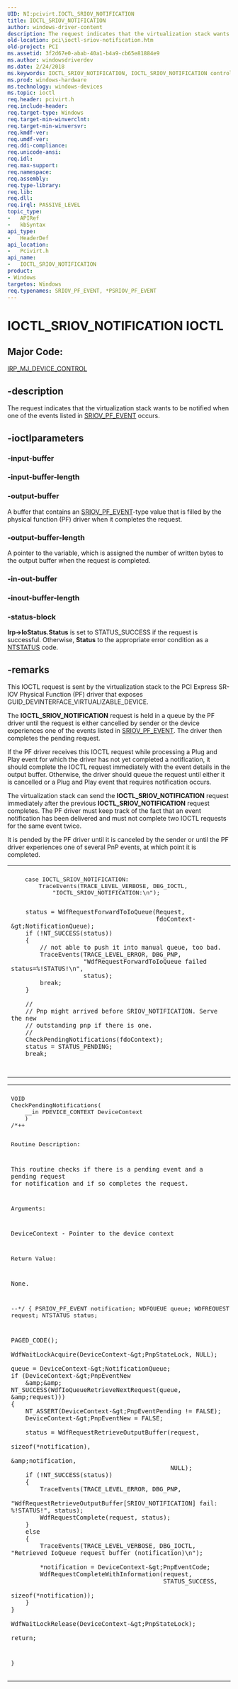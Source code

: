 ```yaml
---
UID: NI:pcivirt.IOCTL_SRIOV_NOTIFICATION
title: IOCTL_SRIOV_NOTIFICATION
author: windows-driver-content
description: The request indicates that the virtualization stack wants to be notified when one of the events listed in SRIOV_PF_EVENT occurs.
old-location: pci\ioctl-sriov-notification.htm
old-project: PCI
ms.assetid: 3f2d67e0-abab-40a1-b4a9-cb65e81884e9
ms.author: windowsdriverdev
ms.date: 2/24/2018
ms.keywords: IOCTL_SRIOV_NOTIFICATION, IOCTL_SRIOV_NOTIFICATION control code [Buses], PCI.ioctl-sriov-notification, pcivirt/IOCTL_SRIOV_NOTIFICATION
ms.prod: windows-hardware
ms.technology: windows-devices
ms.topic: ioctl
req.header: pcivirt.h
req.include-header: 
req.target-type: Windows
req.target-min-winverclnt: 
req.target-min-winversvr: 
req.kmdf-ver: 
req.umdf-ver: 
req.ddi-compliance: 
req.unicode-ansi: 
req.idl: 
req.max-support: 
req.namespace: 
req.assembly: 
req.type-library: 
req.lib: 
req.dll: 
req.irql: PASSIVE_LEVEL
topic_type:
-	APIRef
-	kbSyntax
api_type:
-	HeaderDef
api_location:
-	Pcivirt.h
api_name:
-	IOCTL_SRIOV_NOTIFICATION
product:
- Windows
targetos: Windows
req.typenames: SRIOV_PF_EVENT, *PSRIOV_PF_EVENT
---
```


# IOCTL_SRIOV_NOTIFICATION IOCTL


##  Major Code: 


<a href="https://msdn.microsoft.com/library/windows/hardware/ff548649">IRP_MJ_DEVICE_CONTROL</a>

## -description


The  request indicates that the virtualization stack wants to be notified when one of the events listed in
<a href="https://msdn.microsoft.com/e2b40a9d-57e6-49b1-839a-d34acb108807">SRIOV_PF_EVENT</a> occurs.  


## -ioctlparameters




### -input-buffer



<text></text>




### -input-buffer-length



<text></text>




### -output-buffer

A buffer that contains an <a href="https://msdn.microsoft.com/e2b40a9d-57e6-49b1-839a-d34acb108807">SRIOV_PF_EVENT</a>-type value that is filled by the  physical function (PF) driver when it completes the request.


### -output-buffer-length

A pointer to the variable, which is assigned the number of
    written bytes to the output buffer when the request is completed.


### -in-out-buffer



<text></text>




### -inout-buffer-length



<text></text>




### -status-block

<b>Irp-&gt;IoStatus.Status</b> is set to STATUS_SUCCESS if the request is successful. Otherwise, <b>Status</b> to the appropriate error condition as a <a href="https://msdn.microsoft.com/7792201b-63bb-4db5-803d-2af02893d505">NTSTATUS</a> code. 


## -remarks



This IOCTL request is sent by the virtualization stack to the  PCI Express SR-IOV Physical Function (PF) driver that exposes GUID_DEVINTERFACE_VIRTUALIZABLE_DEVICE.

The <b>IOCTL_SRIOV_NOTIFICATION</b> request is held in a queue by the PF driver until the request is either cancelled by sender or the device experiences one of the events listed in
<a href="https://msdn.microsoft.com/e2b40a9d-57e6-49b1-839a-d34acb108807">SRIOV_PF_EVENT</a>. The driver then completes the pending request.


If the PF driver receives this IOCTL request while processing a Plug and Play event  for which the driver has not 
yet completed a notification, it should complete the IOCTL request immediately with the 
event details in the output buffer.  Otherwise, the driver should queue the request until either it is cancelled
or a Plug and Play event that requires notification occurs.


The virtualization stack can send the <b>IOCTL_SRIOV_NOTIFICATION</b> request immediately after the previous <b>IOCTL_SRIOV_NOTIFICATION</b> request completes.   The PF driver must keep track of the fact 
that an event notification has been delivered and must not complete two IOCTL requests for the same event twice.

  It is pended by the PF driver until it is canceled by the sender or until the PF driver experiences one of several PnP events, at which point it is completed. 

<div class="code"><span codelanguage=""><table>
<tr>
<th></th>
</tr>
<tr>
<td>
<pre>    case IOCTL_SRIOV_NOTIFICATION:
        TraceEvents(TRACE_LEVEL_VERBOSE, DBG_IOCTL, 
            "IOCTL_SRIOV_NOTIFICATION:\n");

        status = WdfRequestForwardToIoQueue(Request,
                                            fdoContext-&gt;NotificationQueue);
        if (!NT_SUCCESS(status))
        {
            // not able to push it into manual queue, too bad.
            TraceEvents(TRACE_LEVEL_ERROR, DBG_PNP,
                        "WdfRequestForwardToIoQueue failed status=%!STATUS!\n",
                        status);
            break;
        }

        //
        // Pnp might arrived before SRIOV_NOTIFICATION. Serve the new
        // outstanding pnp if there is one.
        //
        CheckPendingNotifications(fdoContext);
        status = STATUS_PENDING;
        break;



</pre>
</td>
</tr>
</table></span></div>
<div class="code"><span codelanguage=""><table>
<tr>
<th></th>
</tr>
<tr>
<td>
<pre>VOID
CheckPendingNotifications(
    __in PDEVICE_CONTEXT DeviceContext
    )
/*++

Routine Description:

    This routine checks if there is a pending event and a pending request
    for notification and if so completes the request.

Arguments:

    DeviceContext - Pointer to the device context

Return Value:

    None.

--*/
{
    PSRIOV_PF_EVENT notification;
    WDFQUEUE        queue;
    WDFREQUEST      request;
    NTSTATUS        status;

    PAGED_CODE();

    WdfWaitLockAcquire(DeviceContext-&gt;PnpStateLock, NULL);

    queue = DeviceContext-&gt;NotificationQueue;
    if (DeviceContext-&gt;PnpEventNew
        &amp;&amp; NT_SUCCESS(WdfIoQueueRetrieveNextRequest(queue, &amp;request)))
    {
        NT_ASSERT(DeviceContext-&gt;PnpEventPending != FALSE);
        DeviceContext-&gt;PnpEventNew = FALSE;

        status = WdfRequestRetrieveOutputBuffer(request,
                                                sizeof(*notification),
                                                &amp;notification,
                                                NULL);
        if (!NT_SUCCESS(status))
        {
            TraceEvents(TRACE_LEVEL_ERROR, DBG_PNP,
                "WdfRequestRetrieveOutputBuffer[SRIOV_NOTIFICATION] fail: %!STATUS!", status);
            WdfRequestComplete(request, status);
        }
        else
        {
            TraceEvents(TRACE_LEVEL_VERBOSE, DBG_IOCTL, "Retrieved IoQueue request buffer (notification)\n");

            *notification = DeviceContext-&gt;PnpEventCode;
            WdfRequestCompleteWithInformation(request,
                                              STATUS_SUCCESS,
                                              sizeof(*notification));
        }
    }

    WdfWaitLockRelease(DeviceContext-&gt;PnpStateLock);

    return;
}</pre>
</td>
</tr>
</table></span></div>


